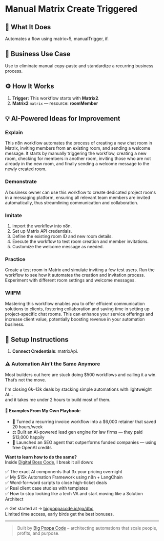 # Manual Matrix Create Triggered
  ## 🚀 What It Does
  Automates a flow using matrix×5, manualTrigger, if.
  
  ## 💼 Business Use Case
  Use to eliminate manual copy-paste and standardize a recurring business process.
  
  ## ⚙️ How It Works
  1. **Trigger:** This workflow starts with **Matrix2**.
  2. **Matrix2** `matrix` — resource: **roomMember**
  
  ## 💡 AI-Powered Ideas for Improvement
  ### Explain
This n8n workflow automates the process of creating a new chat room in Matrix, inviting members from an existing room, and sending a welcome message. It starts by manually triggering the workflow, creating a new room, checking for members in another room, inviting those who are not already in the new room, and finally sending a welcome message to the newly created room.

### Demonstrate
A business owner can use this workflow to create dedicated project rooms in a messaging platform, ensuring all relevant team members are invited automatically, thus streamlining communication and collaboration.

### Imitate
1. Import the workflow into n8n.
2. Set up Matrix API credentials.
3. Define the existing room ID and new room details.
4. Execute the workflow to test room creation and member invitations.
5. Customize the welcome message as needed.

### Practice
Create a test room in Matrix and simulate inviting a few test users. Run the workflow to see how it automates the creation and invitation process. Experiment with different room settings and welcome messages.

### WIIFM
Mastering this workflow enables you to offer efficient communication solutions to clients, fostering collaboration and saving time in setting up project-specific chat rooms. This can enhance your service offerings and increase client value, potentially boosting revenue in your automation business.
  
  ## 🔧 Setup Instructions
  1. **Connect Credentials:** matrixApi.
  
### ⚠️ Automation Ain’t the Same Anymore

Most builders out here are stuck doing $500 workflows and calling it a win.  
That’s not the move.  

I'm closing $6k–$13k deals by stacking simple automations with lightweight AI...  
and it takes me under 2 hours to build most of them.

#### 🧠 Examples From My Own Playbook:
- 🔁 Turned a recurring invoice workflow into a $6,000 retainer that saved 20 hours/week  
- ⚖️ Built an AI-powered lead gen engine for law firms — they paid $13,000 happily  
- 🚀 Launched an SEO agent that outperforms funded companies — using free OpenAI credits  

**Want to learn how to do the same?**  
Inside [Digital Boss Code](https://bigpoppacode.io/go/dbc), I break it all down:

✅ The exact AI components that 3x your pricing overnight  
✅ My $15k Automation Framework using n8n + LangChain  
✅ Word-for-word scripts to close high-ticket deals  
✅ Real client case studies with templates  
✅ How to stop looking like a tech VA and start moving like a Solution Architect  

🔥 Get started at → [bigpoppacode.io/go/dbc](https://bigpoppacode.io/go/dbc)  
Limited time access, early birds get the best bonuses.

---
> Built by [Big Poppa Code](https://bigpoppacode.io) – architecting automations that scale people, profits, and purpose.
  